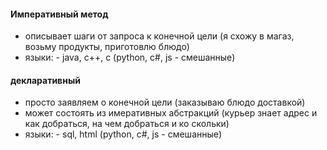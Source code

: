 #### Императивный метод
- описывает шаги от запроса к конечной цели (я схожу в магаз, возьму продукты, приготовлю блюдо)
- языки:
		- java, c++, c (python, c#, js - смешанные)

#### декларативный
- просто заявляем о конечной цели (заказываю блюдо доставкой)
- может состоять из имеративных абстракций (курьер знает адрес и как добраться, на чем добраться и ко скольки)
- языки:
		- sql, html (python, c#, js - смешанные)
